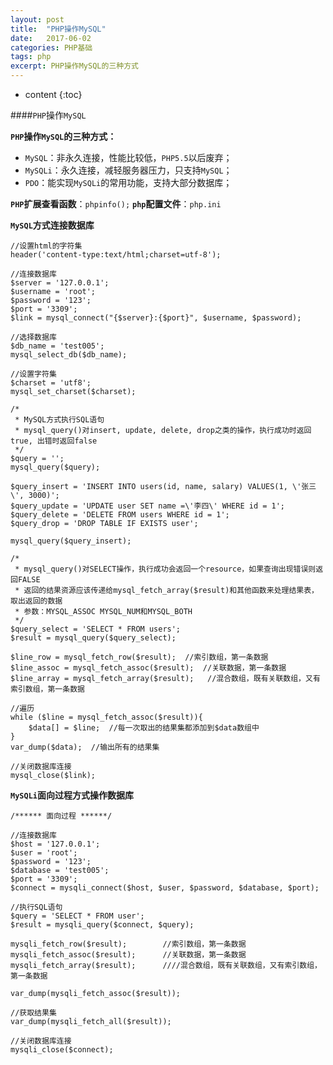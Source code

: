 ```yaml
---
layout: post
title:  "PHP操作MySQL"
date:   2017-06-02
categories: PHP基础
tags: php
excerpt: PHP操作MySQL的三种方式
---
```


* content
{:toc}

####`PHP`操作`MySQL`

**`PHP`操作`MySQL`的三种方式：**
- `MySQL`：非永久连接，性能比较低，`PHP5.5`以后废弃；
- `MySQLi`：永久连接，减轻服务器压力，只支持`MySQL`；
- `PDO`：能实现`MySQLi`的常用功能，支持大部分数据库；



**`PHP`扩展查看函数**：`phpinfo();`
**`php`配置文件**：`php.ini`



**`MySQL`方式连接数据库**

    //设置html的字符集
    header('content-type:text/html;charset=utf-8');
    
    //连接数据库
    $server = '127.0.0.1';
    $username = 'root';
    $password = '123';
    $port = '3309';
    $link = mysql_connect("{$server}:{$port}", $username, $password);
    
    //选择数据库
    $db_name = 'test005';
    mysql_select_db($db_name);
    
    //设置字符集
    $charset = 'utf8';
    mysql_set_charset($charset);
    
    /*
     * MySQL方式执行SQL语句
     * mysql_query()对insert, update, delete, drop之类的操作，执行成功时返回true, 出错时返回false
     */
    $query = '';
    mysql_query($query);
    
    $query_insert = 'INSERT INTO users(id, name, salary) VALUES(1, \'张三\', 3000)';
    $query_update = 'UPDATE user SET name =\'李四\' WHERE id = 1';
    $query_delete = 'DELETE FROM users WHERE id = 1';
    $query_drop = 'DROP TABLE IF EXISTS user';
    
    mysql_query($query_insert);
    
    /*
     * mysql_query()对SELECT操作，执行成功会返回一个resource，如果查询出现错误则返回FALSE
     * 返回的结果资源应该传递给mysql_fetch_array($result)和其他函数来处理结果表，取出返回的数据
     * 参数：MYSQL_ASSOC MYSQL_NUM和MYSQL_BOTH
     */
    $query_select = 'SELECT * FROM users';
    $result = mysql_query($query_select);
    
    $line_row = mysql_fetch_row($result);  //索引数组，第一条数据
    $line_assoc = mysql_fetch_assoc($result);  //关联数据，第一条数据
    $line_array = mysql_fetch_array($result);   //混合数组，既有关联数组，又有索引数组，第一条数据
    
    //遍历
    while ($line = mysql_fetch_assoc($result)){
        $data[] = $line;  //每一次取出的结果集都添加到$data数组中
    }
    var_dump($data);  //输出所有的结果集
    
    //关闭数据库连接
    mysql_close($link);

**`MySQLi`面向过程方式操作数据库**

    /****** 面向过程 ******/
    
    //连接数据库
    $host = '127.0.0.1';
    $user = 'root';
    $password = '123';
    $database = 'test005';
    $port = '3309';
    $connect = mysqli_connect($host, $user, $password, $database, $port);
    
    //执行SQL语句
    $query = 'SELECT * FROM user';
    $result = mysqli_query($connect, $query);
    
    mysqli_fetch_row($result);        //索引数组，第一条数据
    mysqli_fetch_assoc($result);      //关联数据，第一条数据
    mysqli_fetch_array($result);      ////混合数组，既有关联数组，又有索引数组，第一条数据
    
    var_dump(mysqli_fetch_assoc($result));
    
    //获取结果集
    var_dump(mysqli_fetch_all($result));
    
    //关闭数据库连接
    mysqli_close($connect);





